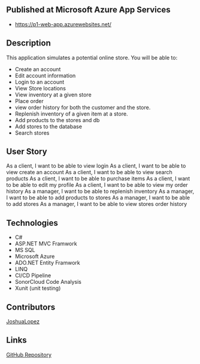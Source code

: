 ## Published at Microsoft Azure App Services
- https://p1-web-app.azurewebsites.net/

## Description
This application simulates a potential online store.
You will be able to: 

- Create an account
- Edit account information
- Login to an account
- View Store locations
- View inventory at a given store
- Place order
- view order history for both the customer and the store.
- Replenish inventory of a given item at a store.
- Add products to the stores and db
- Add stores to the database 
- Search stores


## User Story
As a client, I want to be able to view login
As a client, I want to be able to view create an account
As a client, I want to be able to view search products
As a client, I want to be able to purchase items
As a client, I want to be able to edit my profile
As a client, I want to be able to view my order history
As a manager, I want to be able to replenish inventory
As a manager, I want to be able to add products to stores
As a manager, I want to be able to add stores
As a manager, I want to be able to view stores order history

## Technologies
* C#
* ASP.NET MVC Framwork
* MS SQL 
* Microsoft Azure
* ADO.NET Entity Framwork
* LINQ
* CI/CD Pipeline
* SonorCloud Code Analysis
* Xunit (unit testing)


## Contributors

[JoshuaLopez](https://github.com/JoshuaJL2021)


## Links
[GitHub Repository](https://github.com/211004-Reston-NET/Joshua-Lopez-P1)


